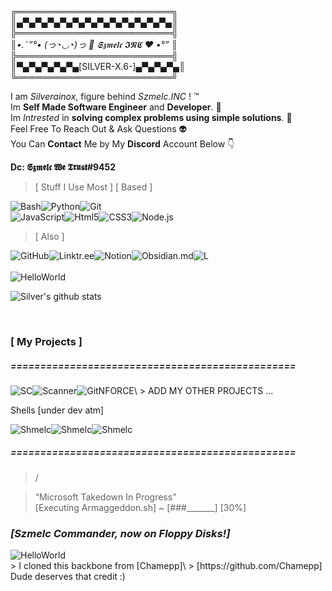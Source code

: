 ╔═════════════════════════╗\
║▄▀▄▀▄▀▄▀▄▀▄▀▄▀▄▀▄▀▄▀▄▀▄▀▄║\
╠═════════════════════════╣\
║_•.˜”*°• (っ◔◡◔)っ 💾 𝕾𝖟𝖒𝖊𝖑𝖈 𝕴𝕹𝕮 ♥ •°*”_    ║\
╠═════════════════════════╣\
║▀▄▀▄▀▄▀▄▀▄[SILVER-X.6-]▄▀▄▀▄▀▄║\
╚═════════════════════════╝

I am *Silverainox*, figure behind *Szmelc.INC* ! :tm: <br>
Im **Self Made Software Engineer** and **Developer**. :disguised_face:   <br>
Im *Intrested* in **solving complex problems using simple solutions**. :thinking:  <br>
Feel Free To Reach Out & Ask Questions :alien: <br>
You Can **Contact** Me by My **Discord** Account Below :point_down: <br>

**Dc: 𝕾𝖟𝖒𝖊𝖑𝖈 𝖂𝖊 𝕿𝖗𝖚𝖘𝖙#9452**

> [ Stuff I Use Most ]
> [ Based ]
<div style="display: flex;">
  <img alt="Bash" src="https://img.shields.io/badge/bash%20-%2320232a.svg?&style=for-the-badge&logo=gnubash&logoColor=white"/>
  <img alt="Python" src="https://img.shields.io/badge/python%20-%2314354C.svg?&style=for-the-badge&logo=python&logoColor=white"/>
  <img alt="Git" src="https://img.shields.io/badge/git%20-%23F05033.svg?&style=for-the-badge&logo=git&logoColor=white"/>
</div>

<div style="display: flex;">  
  <img alt="JavaScript" src="https://img.shields.io/badge/javascript%20-%23323330.svg?&style=for-the-badge&logo=javascript&logoColor=%23F7DF1E"/>
  <img alt="Html5" src="https://img.shields.io/badge/html5-%23E34F26.svg?style=for-the-badge&logo=html5&logoColor=white"/>
  <img alt="CSS3" src="https://img.shields.io/badge/css3-%231572B6.svg?style=for-the-badge&logo=css3&logoColor=white"/>
  <img alt="Node.js" src="https://img.shields.io/badge/node.js-6DA55F?style=for-the-badge&logo=node.js&logoColor=white"/>
</div>

> [ Also ]

<div style="display: flex;"> 
<img alt="GitHub" src="https://img.shields.io/badge/github-black.svg?style=for-the-badge&logo=github&logoColor=white"/>
<img alt="Linktr.ee" src="https://img.shields.io/badge/linktree-black?style=for-the-badge&logo=linktree&logoColor=darkgreen"/>
<img alt="Notion" src="https://img.shields.io/badge/Notion-%23000000.svg?style=for-the-badge&logo=notion&logoColor=white"/>
<img alt="Obsidian.md" src="https://img.shields.io/badge/Obsidian-black.svg?style=for-the-badge&logo=obsidian&logoColor=%23483699&"/>
<img alt="L" src=""/>
</div>

<br>

<div style="display: flex;">
     <img alt="HelloWorld" src="https://i.imgur.com/pclojHZ.png?&style=for-the-badge&logo=gnubash&logoColor=white"/>
</div>

![Silver's github stats](https://github-readme-stats.vercel.app/api?username=serainox420&show_icons=true&theme=gotham) <br>

<br>

### [ My Projects ]
##### ================================================

<div style="display: flex;">

  <img alt="SC" src="https://img.shields.io/badge/Szmelc_Commander%20-%2320232a.svg?&style=for-the-badge&logo=gnubash&logoColor=white"/>
  <img alt="Scanner" src="https://img.shields.io/badge/Server_scanner%20-%2320232a.svg?&style=for-the-badge&logo=python&logoColor=white"/>
  <img alt="GitNFORCE" src="https://img.shields.io/badge/Git_NForce%20-%2320232a.svg?&style=for-the-badge&logo=git&logoColor=white"/>\
  > ADD MY OTHER PROJECTS ...
</div>

Shells [under dev atm]
<div style="display: flex;">
  <img alt="Shmelc" src="https://img.shields.io/badge/shmelc%20-%2320232a.svg?&style=for-the-badge&logo=awesomelists&logoColor=white"/>
  <img alt="Shmelc" src="https://img.shields.io/badge/bashton%20-%2320232a.svg?&style=for-the-badge&logo=hyper&logoColor=white"/>
  <img alt="Shmelc" src="https://img.shields.io/badge/ghost.sh%20-%2320232a.svg?&style=for-the-badge&logo=ghostery&logoColor=white"/>
</div>

##### ================================================

> /

> “Microsoft Takedown In Progress”\
> [Executing Armaggeddon.sh] ~ [###_______] [30%]


### *[Szmelc Commander, now on Floppy Disks!]*

<div style="display: flex;">
     <img alt="HelloWorld" src="https://i.imgur.com/onFv25U.png?&style=for-the-badge&logo=gnubash&logoColor=white"/>

</div>
> I cloned this backbone from [Chamepp]\
> [https://github.com/Chamepp]
Dude deserves that credit :)
<br>
